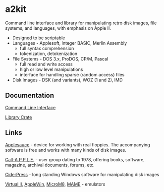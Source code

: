 # a2kit

Command line interface and library for manipulating retro disk images, file systems, and languages, with emphasis on Apple II.

* Designed to be scriptable
* Languages - Applesoft, Integer BASIC, Merlin Assembly
    - full syntax comprehension
    - tokenization, detokenization
* File Systems - DOS 3.x, ProDOS, CP/M, Pascal
    - full read and write access
    - high or low level manipulations
    - interface for handling sparse (random access) files
* Disk Images - DSK (and variants), WOZ (1 and 2), IMD

## Documentation

[Command Line Interface](https://github.com/dfgordon/a2kit/wiki)

[Library Crate](https://docs.rs/a2kit/latest/a2kit)

## Links

[Applesauce](https://applesaucefdc.com/) - device for working with real floppies. The accompanying software is free and works with many kinds of disk images.

[Call-A.P.P.L.E.](https://www.callapple.org/) - user group dating to 1978, offering books, software, magazine, archival documents, forums, etc.

[CiderPress](https://github.com/fadden/ciderpress) - long standing Windows software for manipulating disk images

[Virtual II](https://www.virtualii.com/), [AppleWin](https://github.com/AppleWin/AppleWin), [MicroM8](https://paleotronic.com/software/microm8/), [MAME](https://www.mamedev.org/) - emulators


